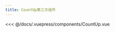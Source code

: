```yaml
---
title: CountUp第三方组件
---
```


<CountUp :endVal="2020"/>




<<< @/docs/.vuepress/components/CountUp.vue